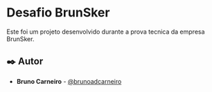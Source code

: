 # Desafio BrunSker

Este foi um projeto desenvolvido durante a prova tecnica da empresa BrunSker.

## ✒️ Autor

* **Bruno Carneiro** - [@brunoadcarneiro](https://github.com/brunoadcarneiro)
